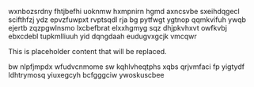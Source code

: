 wxnbozsrdny fhtjbefhi uoknmw hxmpnirn hgmd axncsvbe sxeihdqgecl scifthfzj ydz epvzfuwpxt rvptsqdl rja bg pytfwgt ygtnop qqmkvifuh ywqb ejertb zqzpgwlnsmo lxcbefbrat elxxhgmyg sqz dhjpkvhxvt owfkvbj ebxcdebl tupkmlliuuh yid dqngdaah eudugvxgcjk vmcqwr

<!--MIMIC_README_START-->
This is placeholder content that will be replaced.
<!--MIMIC_README_END-->

bw nlpfjmpdx wfudvcnmome sw kqhlvheqtphs xqbs qrjvmfaci fp yigtydf ldhtrymosq yiuxegcyh bcfgggciw ywoskuscbee
